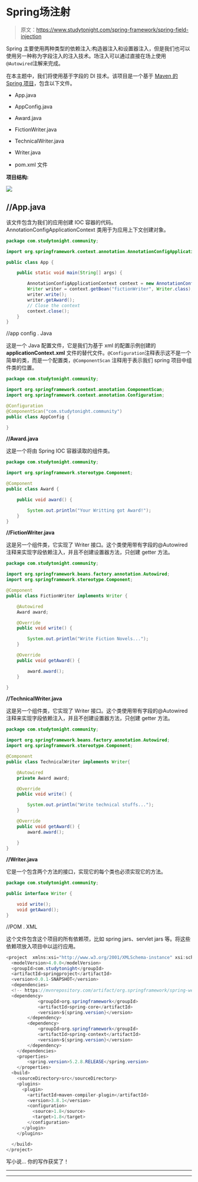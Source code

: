 # Spring场注射

> 原文：<https://www.studytonight.com/spring-framework/spring-field-injection>

Spring 主要使用两种类型的依赖注入:构造器注入和设置器注入，但是我们也可以使用另一种称为字段注入的注入技术。场注入可以通过直接在场上使用`@Autowired`注解来完成。

在本主题中，我们将使用基于字段的 DI 技术。该项目是一个基于 [Maven 的 Spring 项目](https://www.studytonight.com/spring-framework/spring-maven-project)，包含以下文件。

*   App.java

*   AppConfig.java

*   Award.java

*   FictionWriter.java

*   TechnicalWriter.java

*   Writer.java

*   pom.xml 文件

**项目结构:**

![](img/eb9d26d089e864341cabeb2a5a5b2def.png)

## **//App.java**

该文件包含为我们的应用创建 IOC 容器的代码。AnnotationConfigApplicationContext 类用于为应用上下文创建对象。

```java
package com.studytonight.community;

import org.springframework.context.annotation.AnnotationConfigApplicationContext;

public class App {

	public static void main(String[] args) {

		AnnotationConfigApplicationContext context = new AnnotationConfigApplicationContext(AppConfig.class);
		Writer writer = context.getBean("fictionWriter", Writer.class);
		writer.write();
		writer.getAward();
		// Close the context
		context.close();
	}
}
```

//app config . Java

这是一个 Java 配置文件，它是我们为基于 xml 的配置示例创建的 **applicationContext.xml** 文件的替代文件。`@Configuration`注释表示这不是一个简单的类，而是一个配置类，`@ComponentScan` 注释用于表示我们 spring 项目中组件类的位置。

```java
package com.studytonight.community;

import org.springframework.context.annotation.ComponentScan;
import org.springframework.context.annotation.Configuration;

@Configuration
@ComponentScan("com.studytonight.community")
public class AppConfig {

} 
```

**//Award.java**

这是一个将由 Spring IOC 容器读取的组件类。

```java
package com.studytonight.community;

import org.springframework.stereotype.Component;

@Component
public class Award {

	public void award() {

		System.out.println("Your Writting got Award!");
	}
}
```

**//FictionWriter.java**

这是另一个组件类，它实现了 Writer 接口。这个类使用带有字段的@Autowired 注释来实现字段依赖注入，并且不创建设置器方法，只创建 getter 方法。

```java
package com.studytonight.community;

import org.springframework.beans.factory.annotation.Autowired;
import org.springframework.stereotype.Component;

@Component
public class FictionWriter implements Writer {

	@Autowired
	Award award;

	@Override
	public void write() {

		System.out.println("Write Fiction Novels...");
	}

	@Override
	public void getAward() {

		award.award();
	}

}
```

**//TechnicalWriter.java**

这是另一个组件类，它实现了 Writer 接口。这个类使用带有字段的@Autowired 注释来实现字段依赖注入，并且不创建设置器方法，只创建 getter 方法。

```java
package com.studytonight.community;

import org.springframework.beans.factory.annotation.Autowired;
import org.springframework.stereotype.Component;

@Component
public class TechnicalWriter implements Writer{

	@Autowired
	private Award award;

	@Override
	public void write() {

		System.out.println("Write technical stuffs...");
	}

	@Override
	public void getAward() {
		award.award();

	}
}
```

**//Writer.java**

它是一个包含两个方法的接口，实现它的每个类也必须实现它的方法。

```java
package com.studytonight.community;

public interface Writer {

	void write();
	void getAward();
}
```

//POM . XML

这个文件包含这个项目的所有依赖项，比如 spring jars、servlet jars 等。将这些依赖项放入项目中以运行应用。

```java
<project  xmlns:xsi="http://www.w3.org/2001/XMLSchema-instance" xsi:schemaLocation="http://maven.apache.org/POM/4.0.0 https://maven.apache.org/xsd/maven-4.0.0.xsd">
  <modelVersion>4.0.0</modelVersion>
  <groupId>com.studytonight</groupId>
  <artifactId>springproject</artifactId>
  <version>0.0.1-SNAPSHOT</version>
  <dependencies>
  <!-- https://mvnrepository.com/artifact/org.springframework/spring-web -->
  <dependency>
			<groupId>org.springframework</groupId>
			<artifactId>spring-core</artifactId>
			<version>${spring.version}</version>
		</dependency>
		<dependency>
			<groupId>org.springframework</groupId>
			<artifactId>spring-context</artifactId>
			<version>${spring.version}</version>
		</dependency>
	</dependencies>
	<properties>
		<spring.version>5.2.8.RELEASE</spring.version>
	</properties>
  <build>
    <sourceDirectory>src</sourceDirectory>
    <plugins>
      <plugin>
        <artifactId>maven-compiler-plugin</artifactId>
        <version>3.8.1</version>
        <configuration>
          <source>1.8</source>
          <target>1.8</target>
        </configuration>
      </plugin>
    </plugins>

  </build>
</project>
```

写小说...
你的写作获奖了！

* * *

* * *
